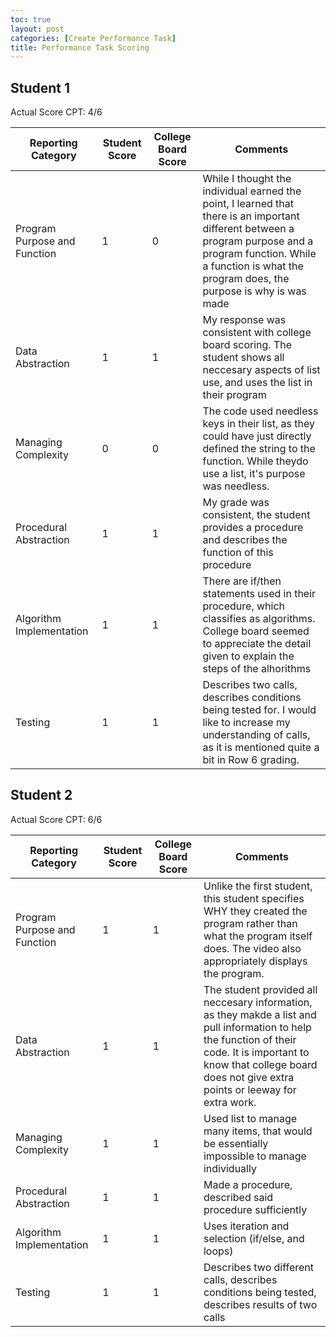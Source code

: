```yaml
---
toc: true
layout: post
categories: [Create Performance Task]
title: Performance Task Scoring
---
```


<h2>Student 1</h2>

Actual Score CPT: 4/6

| Reporting Category | Student Score | College Board Score | Comments |
| ----------- | ----------- | ----------- | ----------- |
| Program Purpose and Function | 1 | 0 | While I thought the individual earned the point, I learned that there is an important different between a program purpose and a program function. While a function is what the program does, the purpose is why is was made |
| Data Abstraction | 1 | 1 | My response was consistent with college board scoring. The student shows all neccesary aspects of list use, and uses the list in their program|
| Managing Complexity | 0 | 0 | The code used needless keys in their list, as they could have just directly defined the string to the function. While theydo use a list, it's purpose was needless. |
| Procedural Abstraction | 1 | 1 | My grade was consistent, the student provides a procedure and describes the function of this procedure |
| Algorithm Implementation | 1 | 1 | There are if/then statements used in their procedure, which classifies as algorithms. College board seemed to appreciate the detail given to explain the steps of the alhorithms |
| Testing | 1 | 1 | Describes two calls, describes conditions being tested for. I would like to increase my understanding of calls, as it is mentioned quite a bit in Row 6 grading. |

<h2>Student 2</h2>

Actual Score CPT: 6/6

| Reporting Category | Student Score | College Board Score | Comments |
| ----------- | ----------- | ----------- | ----------- |
| Program Purpose and Function | 1 | 1 | Unlike the first student, this student specifies WHY they created the program rather than what the program itself does. The video also appropriately displays the program. |
| Data Abstraction | 1 | 1 | The student provided all neccesary information, as they makde a list and pull information to help the function of their code. It is important to know that college board does not give extra points or leeway for extra work. |
| Managing Complexity | 1 | 1 | Used list to manage many items, that would be essentially impossible to manage individually |
| Procedural Abstraction | 1 | 1 | Made a procedure, described said procedure sufficiently |
| Algorithm Implementation | 1 | 1 | Uses iteration and selection (if/else, and loops) |
| Testing | 1 | 1 | Describes two different calls, describes conditions being tested, describes results of two calls |
